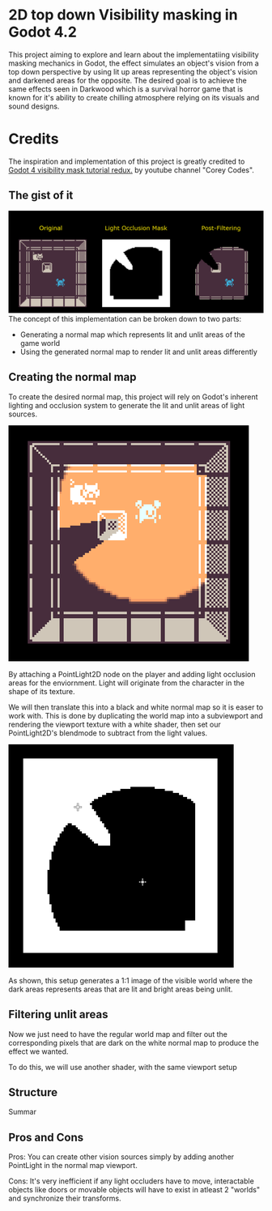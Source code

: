 # 2D top down Visibility masking in Godot 4.2
This project aiming to explore and learn about the implementatiing visibility masking mechanics in Godot, the effect simulates an object's vision from a top down perspective by using lit up areas representing the object's vision and darkened areas for the opposite. The desired goal is to achieve the same effects seen in Darkwood which is a survival horror game that is known for it's ability to create chilling atmosphere relying on its visuals and sound designs.

# Credits
The inspiration and implementation of this project is greatly credited to [Godot 4 visibility mask tutorial redux.](https://youtu.be/iKRJqx9KCJU?si=kKWFoyubXUI5EA7h) by youtube channel "Corey Codes". 

## The gist of it
![General concept showcase](/concept.gif)
The concept of this implementation can be broken down to two parts:

- Generating a normal map which represents lit and unlit areas of the game world
- Using the generated normal map to render lit and unlit areas differently

## Creating the normal map
To create the desired normal map, this project will rely on Godot's inherent lighting and occlusion system to generate the lit and unlit areas of light sources. 

![PointLight2D + Occlusion showcase](/PointLight_Occlusion.png)

By attaching a PointLight2D node on the player and adding light occlusion areas for the enviornment. Light will originate from the character in the shape of its texture.

We will then translate this into a black and white normal map so it is easer to work with. This is done by duplicating the world map into a subviewport and rendering the viewport texture with a white shader, then set our PointLight2D's blendmode to subtract from the light values.

![Normal map](/White_Normal_Map.png)

As shown, this setup generates a 1:1 image of the visible world where the dark areas represents areas that are lit and bright areas being unlit.

## Filtering unlit areas
Now we just need to have the regular world map and filter out the corresponding pixels that are dark on the white normal map to produce the effect we wanted.

To do this, we will use another shader, with the same viewport setup 

## Structure
Summar

## Pros and Cons
Pros:
You can create other vision sources simply by adding another PointLight in the normal map viewport.

Cons:
It's very inefficient if any light occluders have to move, interactable objects like doors or movable objects will have to exist in atleast 2 "worlds" and synchronize their transforms.

